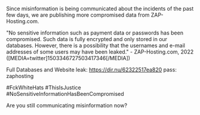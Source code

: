 Since misinformation is being communicated about the incidents of the past few days, we are publishing more compromised data from ZAP-Hosting.com.


"No sensitive information such as payment data or passwords has been compromised. Such data is fully encrypted and only stored in our databases. However, there is a possibility that the usernames and e-mail addresses of some users may have been leaked." - ZAP-Hosting.com, 2022 ([MEDIA=twitter]1503346727503417346[/MEDIA])


Full Databases and Website leak: https://dir.nu/62322517ea820
pass: zaphosting


#FckWhiteHats #ThisIsJustice #NoSensitiveInformationHasBeenCompromised


Are you still communicating misinformation now?



